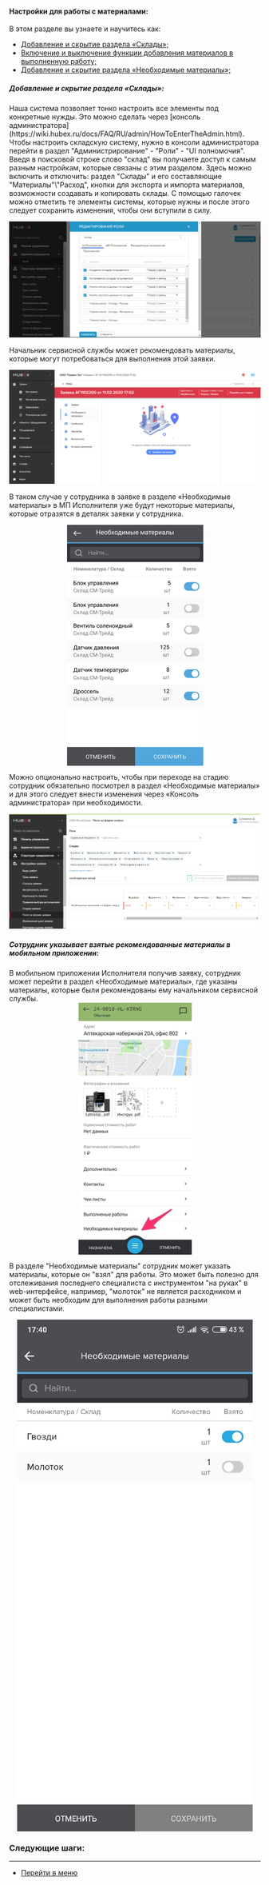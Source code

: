 #### Настройки для работы с материалами:
В этом разделе вы узнаете и научитесь как:
<html>
  <meta charset="utf-8">
  <title>Быстрый переход внутри документа</title>
 <ul>
       <li><a href="#twrm"> Добавление и скрытие раздела «Склады»;</a></li>
       <li><a href="#mia">Включение и выключение функции добавления материалов в выполненную работу; </a></li>
      <li><a href="#mias">Добавление и скрытие раздела «Необходимые материалы»; </a></li>

 </ul>
</html>

<h5 id="twrm">Добавление и скрытие раздела «Склады»: </h5>
Наша система позволяет тонко настроить все элементы под конкретные нужды. Это можно сделать через [консоль администратора](https://wiki.hubex.ru/docs/FAQ/RU/admin/HowToEnterTheAdmin.html). Чтобы настроить складскую систему, нужно в консоли администратора перейти в раздел "Администрирование" - "Роли" - "UI полномочия". Введя в поисковой строке слово "склад" вы получаете доступ к самым разным настройкам, которые связаны с этим разделом. Здесь можно включить и отключить: раздел "Склады" и его составляющие "Материалы"\"Расход", кнопки для экспорта и импорта материалов, возможности создавать и копировать склады. С помощью галочек можно отметить те элементы системы, которые нужны и после этого следует сохранить изменения, чтобы они вступили в силу.

![swm.PNG](/attachments/images/FAQ/USER/SettingsWithMaterials/swm.PNG)

Начальник сервисной службы может рекомендовать материалы, которые могут потребоваться для выполнения этой заявки.

![twm2.png](/attachments/images/FAQ/USER/TicketWithMaterials/twm2.png)

В таком случае у сотрудника в заявке в разделе «Необходимые материалы» в МП Исполнителя уже будут некоторые материалы, которые отразятся в деталях заявки у сотрудника.

<div>
  <img  style="margin: 0 auto; display: block; max-width: 100%;" src="/attachments/images/FAQ/USER/TicketWithMaterials/twm3.jpg" />
</div>

Можно опционально настроить, чтобы при переходе на стадию сотрудник обязательно посмотрел в раздел «Необходимые материалы» и для этого следует внести изменения через «Консоль администратора» при необходимости. 

![twm7.PNG](/attachments/images/FAQ/USER/TicketWithMaterials/twm7.PNG)

<h5 id="mia">Сотрудник указывает взятые рекомендованные материалы в мобильном приложении: </h5>
В мобильном приложении Исполнителя получив заявку, сотрудник может перейти в раздел «Необходимые материалы», где указаны материалы, которые были рекомендованы ему начальником сервисной службы.

<div>
  <img  style="margin: 0 auto; display: block; max-width: 100%;" src="/attachments/images/FAQ/USER/TicketWithMaterials/twm4.jpg" />
</div>

В разделе "Необходимые материалы" сотрудник может указать материалы, которые он "взял" для работы. Это может быть полезно для отслеживания последнего специалиста с инструментом "на руках" в web-интерфейсе, например, "молоток" не является расходником и может быть необходим для выполнения работы разными специалистами.

<div>
  <img  style="margin: 0 auto; display: block; max-width: 100%;" src="/attachments/images/FAQ/USER/TicketWithMaterials/twm5.jpg" />
</div>



### Следующие шаги:


___
- [Перейти в меню](http://wiki.hubex.ru)
